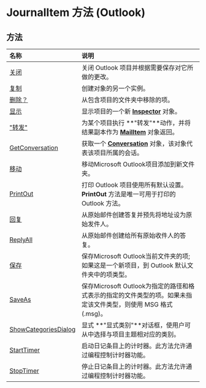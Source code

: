 
# JournalItem 方法 (Outlook)

## 方法



|**名称**|**说明**|
|:-----|:-----|
|[关闭](f067cad9-828f-49f0-de55-c0a9f8369db9.md)|关闭 Outlook 项目并根据需要保存对它所做的更改。|
|[复制](91a4124e-6fd4-b2bf-9860-a093ed760d6e.md)|创建对象的另一个实例。|
|[删除？](ccfe20b5-7338-281f-7df9-850bee3d589a.md)|从包含项目的文件夹中移除的项。|
|[显示](f04572b2-ca5f-cbae-71cc-6986e0fc5dca.md)|显示项目的一个新  **[Inspector](d7384756-669c-0549-1032-c3b864187994.md)** 对象。|
|["转发"](7e89bba7-0d72-28a6-b25e-8fefff8cb8be.md)|为某个项目执行 **"转发"**动作，并将结果副本作为  **[MailItem](14197346-05d2-0250-fa4c-4a6b07daf25f.md)** 对象返回。|
|[GetConversation](46879e76-46e1-0553-3c55-9b7eaf13fdb4.md)|获取一个  **[Conversation](2705d38a-ebc0-e5a7-208b-ffe1f5446b1b.md)** 对象，该对象代表该项目所属的会话。|
|[移动](921be947-496f-e6e5-49f3-8b7a0a42dc27.md)|移动Microsoft Outlook项目添加到新文件夹。|
|[PrintOut](6b1085cb-6ef9-f99e-55e2-b4c8ed58336a.md)|打印 Outlook 项目使用所有默认设置。 **PrintOut** 方法是唯一可用于打印的 Outlook 方法。|
|[回复](de74bf54-a365-4d41-bfe9-abb3def52ece.md)|从原始邮件创建答复并预先将地址设为原始发件人。|
|[ReplyAll](cd48eed8-95fb-9392-95a7-f372629f2c2d.md)|从原始邮件创建给所有原始收件人的答复。|
|[保存](27e0e034-8f59-8c6c-f3af-4624e78f1e74.md)|保存Microsoft Outlook当前文件夹的项; 如果这是一个新项目，到 Outlook 默认文件夹中的项类型。|
|[SaveAs](f23ffcb6-8c08-1dc0-d491-6389303934ec.md)|保存Microsoft Outlook为指定的路径和格式表示的指定的文件类型的项。如果未指定该文件类型，则使用 MSG 格式 (.msg)。|
|[ShowCategoriesDialog](3159ed4c-b272-764d-3ba7-ec5e7f8cd03e.md)|显式 **"显式类别"**对话框，使用户可从中选择与项目主题相对应的类别。|
|[StartTimer](ce293d24-8262-9d6a-8d9f-dbe8c3ce4e0b.md)|启动日记条目上的计时器。此方法允许通过编程控制计时器功能。|
|[StopTimer](e7e05980-c113-a100-3433-b8ece4575ed1.md)|停止日记条目上的计时器。此方法允许通过编程控制计时器功能。|
